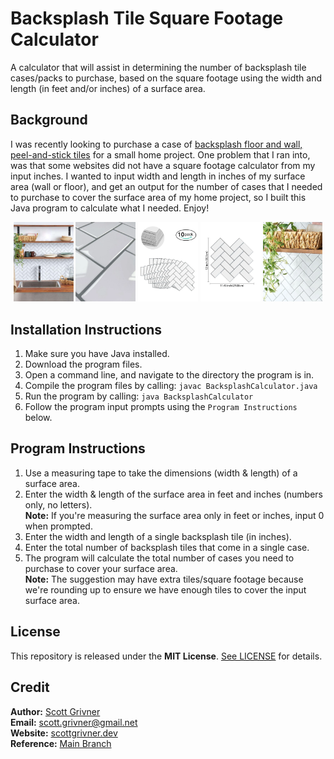 # Backsplash Tile Square Footage Calculator
A calculator that will assist in determining the number of backsplash tile cases/packs to purchase, based on the square footage using the width and length (in feet and/or inches) of a surface area.

## Background
I was recently looking to purchase a case of [backsplash floor and wall, peel-and-stick tiles](https://www.homedepot.com/c/localad?auto_locate=true&auto_store=true&flyer_run_id=867085&flyer_type_name=catalog) for a small home project. One problem that I ran into, was that some websites did not have a square footage calculator from my input inches. I wanted to input width and length in inches of my surface area (wall or floor), and get an output for the number of cases that I needed to purchase to cover the surface area of my home project, so I built this Java program to calculate what I needed. Enjoy!

<div align="center">
    <img src="./docs/images/Tile_1.jpeg" width="19%" height="19%" alt="Demo">
    <img src="./docs/images/Tile_2.jpeg" width="19%" height="19%" alt="Demo">
    <img src="./docs/images/Tile_3.jpeg" width="19%" height="19%" alt="Demo">
    <img src="./docs/images/Tile_4.jpeg" width="19%" height="19%" alt="Demo">
    <img src="./docs/images/Tile_5.jpeg" width="19%" height="19%" alt="Demo">
</div>

## Installation Instructions
1. Make sure you have Java installed.
2. Download the program files.
3. Open a command line, and navigate to the directory the program is in.
4. Compile the program files by calling: ```javac BacksplashCalculator.java```
5. Run the program by calling: ```java BacksplashCalculator```
6. Follow the program input prompts using the `Program Instructions` below.

## Program Instructions
1. Use a measuring tape to take the dimensions (width & length) of a surface area.
2. Enter the width & length of the surface area in feet and inches (numbers only, no letters). <br>
**Note:** If you're measuring the surface area only in feet or inches, input 0 when prompted.
3. Enter the width and length of a single backsplash tile (in inches).
4. Enter the total number of backsplash tiles that come in a single case.
5. The program will calculate the total number of cases you need to purchase to cover your surface area. <br>
**Note:** The suggestion may have extra tiles/square footage because we're rounding up to ensure we have enough tiles to cover the input surface area.

## License
This repository is released under the **MIT License**. [See LICENSE](LICENSE) for details.

## Credit
**Author:** [Scott Grivner](https://github.com/scottgriv)<br>
**Email:** scott.grivner@gmail.net<br>
**Website:** [scottgrivner.dev](https://www.scottgrivner.dev)<br>
**Reference:** [Main Branch](https://github.com/scottgriv/java-backsplash_square_footage_calculator)